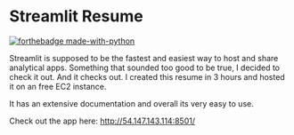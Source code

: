 # Streamlit Resume 
[![forthebadge made-with-python](http://ForTheBadge.com/images/badges/made-with-python.svg)](https://www.python.org/)

Streamlit is supposed to be the fastest and easiest way to host and share analytical apps. Something that sounded too good to be true, I decided to check it out. 
And it checks out. I created this resume in 3 hours and hosted it on an free EC2 instance. 

It has an extensive documentation and overall its very easy to use. 

Check out the app here: http://54.147.143.114:8501/
 

